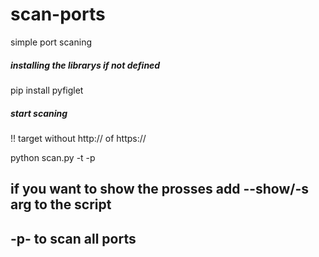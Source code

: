 # scan-ports
simple port scaning 

##### installing the librarys if not defined ######

pip install pyfiglet

##### start scaning ####

!! target without http:// of https://


python scan.py -t <target> -p <port>


## if you want to show the prosses add --show/-s arg to the script ##

## -p- to scan all ports ##

